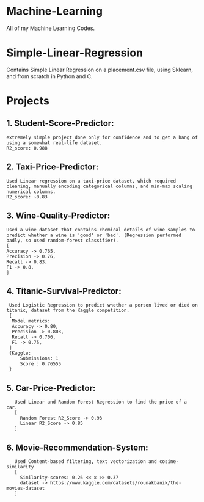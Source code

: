 # Machine-Learning
 All of my Machine Learning Codes.

# Simple-Linear-Regression
 Contains Simple Linear Regression on a placement.csv file, using Sklearn, and from scratch in Python and C.

# Projects
 ## 1. Student-Score-Predictor:
    extremely simple project done only for confidence and to get a hang of using a somewhat real-life dataset.
    R2_score: 0.988

 ## 2. Taxi-Price-Predictor:
    Used Linear regression on a taxi-price dataset, which required cleaning, manually encoding categorical columns, and min-max scaling numerical columns.
    R2_score: ~0.83

 ## 3. Wine-Quality-Predictor:
    Used a wine dataset that contains chemical details of wine samples to predict whether a wine is 'good' or 'bad'. (Regression performed badly, so used random-forest classifier).
    [
    Accuracy -> 0.765,
    Precision -> 0.76,
    Recall -> 0.83,
    F1 -> 0.8,
    ]

 ## 4. Titanic-Survival-Predictor:
     Used Logistic Regression to predict whether a person lived or died on titanic, dataset from the Kaggle competition.
     [
      Model metrics:
      Accuracy -> 0.80,
      Precision -> 0.803,
      Recall -> 0.706,
      F1 -> 0.75,
     ]
     {Kaggle:
         Submissions: 1
         Score : 0.76555
     }

   ## 5. Car-Price-Predictor:
       Used Linear and Random Forest Regression to find the price of a car. 
       [
         Random Forest R2_Score -> 0.93
         Linear R2_Score -> 0.85
       ]

   ## 6. Movie-Recommendation-System:
       Used Content-based filtering, text vectorization and cosine-similarity
       [
         Similarity-scores: 0.26 << x >> 0.37
         dataset -> https://www.kaggle.com/datasets/rounakbanik/the-movies-dataset
       ]
